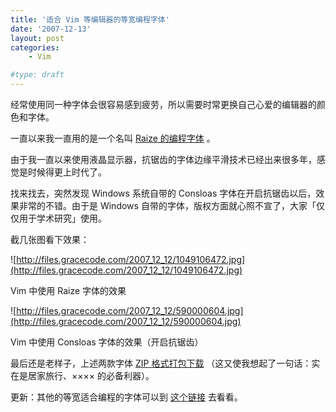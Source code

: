 ```yaml
---
title: '适合 Vim 等编辑器的等宽编程字体'
date: '2007-12-13'
layout: post
categories:
    - Vim

#type: draft
---
```


经常使用同一种字体会很容易感到疲劳，所以需要时常更换自己心爱的编辑器的颜色和字体。

一直以来我一直用的是一个名叫  [Raize 的编程字体](http://www.raize.com/DevTools/Tools/RzFont.asp) 。

由于我一直以来使用液晶显示器，抗锯齿的字体边缘平滑技术已经出来很多年，感觉是时候得更上时代了。

找来找去，突然发现 Windows 系统自带的 Consloas 字体在开启抗锯齿以后，效果非常的不错。由于是 Windows 自带的字体，版权方面就心照不宣了，大家「仅仅用于学术研究」使用。

截几张图看下效果：

![http://files.gracecode.com/2007_12_12/1049106472.jpg](http://files.gracecode.com/2007_12_12/1049106472.jpg)

Vim 中使用 Raize 字体的效果

![http://files.gracecode.com/2007_12_12/590000604.jpg](http://files.gracecode.com/2007_12_12/590000604.jpg)

Vim 中使用 Consloas 字体的效果（开启抗锯齿）

最后还是老样子，上述两款字体  [ZIP 格式打包下载](http://files.gracecode.com/2007_12_12/1197463400.zip) （这又使我想起了一句话：实在是居家旅行、×××× 的必备利器）。

更新：其他的等宽适合编程的字体可以到 [这个链接](http://www.lowing.org/fonts/) 去看看。
